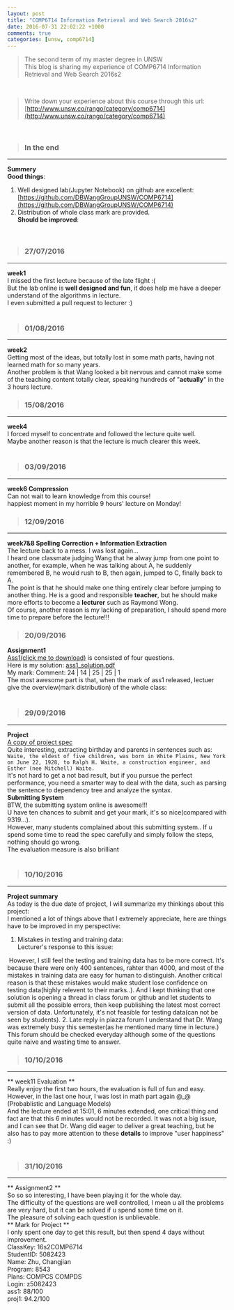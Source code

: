 ```yaml
---
layout: post
title: "COMP6714 Information Retrieval and Web Search 2016s2"
date: 2016-07-31 22:02:22 +1000
comments: true
categories: [unsw, comp6714]
---
```


>The second term of my master degree in UNSW         
This blog is sharing my experience of COMP6714 Information Retrieval and Web Search 2016s2     

<!--more-->
<br>

>Write down your experience about this course through this url:     
[http://www.unsw.co/rango/category/comp6714](http://www.unsw.co/rango/category/comp6714)     
<br>

>### In the end ###
----------
**Summery**     
**Good things**:    
1. Well designed lab(Jupyter Notebook) on github are excellent: [https://github.com/DBWangGroupUNSW/COMP6714](https://github.com/DBWangGroupUNSW/COMP6714)     
2. Distribution of whole class mark are provided.    
**Should be improved**:     
<br> 



>### 27/07/2016 ###
----------
**week1**    
I missed the first lecture because of the late flight :(    
But the lab online is **well designed and fun**, it does help me have a deeper understand of the algorithms in lecture.           
I even submitted a pull request to lecturer :)    
<img style="max-height:400px" class="lazy" data-original="/images/blog/160731_comp6714/L0_fork.jpg">     
<br> 

>### 01/08/2016 ###
----------
**week2**     
Getting most of the ideas, but totally lost in some math parts,  having not learned math for so many years.     
Another problem is that Wang looked a bit nervous and cannot make some of the teaching content totally clear, speaking hundreds of "**actually**" in the 3 hours lecture.      
<img style="max-height:400px" class="lazy" data-original="/images/blog/160731_comp6714/math.JPG"> 
<br> 

>### 15/08/2016 ###
----------
**week4**    
I forced myself to concentrate and followed the lecture quite well.      
Maybe another reason is that the lecture is much clearer this week.      
<img style="max-height:300px" class="lazy" data-original="/images/blog/160731_comp6714/expert.png">    
<br>   

>### 03/09/2016 ###
----------
**week6 Compression**    
Can not wait to learn knowledge from this course!     
happiest moment in my horrible 9 hours' lecture on Monday!      
<img style="max-height:300px" class="lazy" data-original="/images/blog/160731_comp6714/9hours.png"> 
<br>     

>### 12/09/2016 ###
----------
**week7&8 Spelling Correction + Information Extraction**    
The lecture back to a mess. I was lost again...      
I heard one classmate judging Wang that he alway jump from one point to another, for example, when he was talking about A,  he suddenly remembered B, he would rush to B, then again, jumped to C, finally back to A.      
The point is that he should make one thing entirely clear before jumping to another thing. He is a good and responsible **teacher**, but he should make more efforts to become a **lecturer** such as Raymond Wong.        
Of course, another reason is my lacking of preparation, I should spend more time to prepare before the lecture!!!
<br>   

>### 20/09/2016 ###
**Assignment1**    
[Ass1(click me to download)](/images/blog/160731_comp6714/ass1-spec.pdf) is consisted of four questions.     
Here is my solution: [ass1_solution.pdf](/images/blog/160731_comp6714/ass1.pdf)     
My mark: Comment: 24 | 14 | 25 | 25 | 1     
The most awesome part is that, when the mark of ass1 released, lectuer give the overview(mark distribution) of the whole class:    
<img style="max-height:400px" class="lazy" data-original="/images/blog/160731_comp6714/ass1_mark.png">    
<br>   

>### 29/09/2016 ###
----------
**Project**     
[A copy of project spec](/images/blog/160731_comp6714/proj1-spec.pdf)     
Quite interesting, extracting birthday and parents in sentences such as:     
`Waite, the eldest of five children, was born in White Plains, New York on June 22, 1928, to Ralph H. Waite, a construction engineer, and Esther (nee Mitchell) Waite.`    
It's not hard to get a not bad result, but if you pursue the perfect performance, you need a smarter way to deal with the data, such as parsing the sentence to dependency tree and analyze the syntax.     
**Submitting System**    
BTW, the submitting system online is awesome!!!      
U have ten chances to submit and get your mark, it's so nice(compared with 9319...).      
However, many students complained about this submitting system.. If u spend some time to read the spec carefully and simply follow the steps, nothing should go wrong.     
<img style="max-height:400px" class="lazy" data-original="/images/blog/160731_comp6714/submitting.png">    
The evaluation measure is also brilliant     
<br>   

>### 10/10/2016 ###
----------
**Project summary**    
As today is the due date of project, I will summarize my thinkings about this project:     
I mentioned a lot of things above that I extremely appreciate, here are things have to be improved in my perspective:             
1. Mistakes in testing and training data:     
Lecturer's response to this issue:     
<img style="max-height:344px" class="lazy" data-original="/images/blog/160731_comp6714/explain.png">    
However, I still feel the testing and training data has to be more correct. It's because there were only 400 sentences, rahter than 4000, and most of the mistakes in training data are easy for human to distinguish.      
Another critical reason is that these mistakes would make student lose confidence on testing data(highly relevent to their marks..).       
And I kept thinking that one solution is opening a thread in class forum or github and let students to submit all the possible errors, then keep publishing the latest most correct version of data.     
Unfortunately, it's not feasible for testing data(can not be seen by students).     
2. Late reply in piazza forum    
I understand that Dr. Wang was extremely busy this semester(as he mentioned many time in lecture.) This forum should be checked everyday although some of the questions quite naive and wasting time to answer.     
<br>

>### 10/10/2016 ###
----------
** week11 Evaluation **    
Really enjoy the first two hours, the evaluation is full of fun and easy.    
<img style="max-height:400px" class="lazy" data-original="/images/blog/160731_comp6714/w11_wei.png">    
However, in the last one hour, I was lost in math part again @_@ (Probablistic and Language Models)         
And the lecture ended at 15:01, 6 minutes extended, one critical thing and fact are that this 6 minutes would not be recorded. It was not a big issue, and I can see that Dr. Wang did eager to deliver a great teaching, but he also has to pay more attention to these **details** to improve "user happiness" :)        
<br>   


>### 31/10/2016 ###
----------
** Assignment2 **    
So so so interesting, I have been playing it for the whole day.    
The difficulty of the questions are well controlled, I mean u all the problems are very hard, but it can be solved if u spend some time on it.     
The pleasure of solving each question is unblievable.    
** Mark for Project **      
I only spent one day to get this result, but then spend 4 days without improvement.     
ClassKey: 16s2COMP6714   
StudentID: 5082423   
Name: Zhu, Changjian                                    
Program: 8543    
Plans: COMPCS COMPDS   
Login: z5082423   
ass1: 88/100    
proj1: 94.2/100    
<img style="max-height:400px" class="lazy" data-original="/images/blog/160731_comp6714/proj_mark_distribution.png">    
<br>   



















